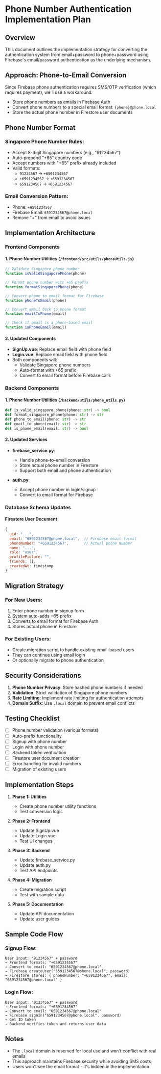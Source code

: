 # Phone Number Authentication Implementation Plan

## Overview
This document outlines the implementation strategy for converting the authentication system from email+password to phone+password using Firebase's email/password authentication as the underlying mechanism.

## Approach: Phone-to-Email Conversion

Since Firebase phone authentication requires SMS/OTP verification (which requires payment), we'll use a workaround:
- Store phone numbers as emails in Firebase Auth
- Convert phone numbers to a special email format: `{phone}@phone.local`
- Store the actual phone number in Firestore user documents

## Phone Number Format

### Singapore Phone Number Rules:
- Accept 8-digit Singapore numbers (e.g., "91234567")
- Auto-prepend "+65" country code
- Accept numbers with "+65" prefix already included
- Valid formats:
  - `91234567` → `+6591234567`
  - `+6591234567` → `+6591234567`
  - `6591234567` → `+6591234567`

### Email Conversion Pattern:
- Phone: `+6591234567`
- Firebase Email: `6591234567@phone.local`
- Remove "+" from email to avoid issues

## Implementation Architecture

### Frontend Components

#### 1. Phone Number Utilities (`/frontend/src/utils/phoneUtils.js`)
```javascript
// Validate Singapore phone number
function isValidSingaporePhone(phone)

// Format phone number with +65 prefix
function formatSingaporePhone(phone)

// Convert phone to email format for Firebase
function phoneToEmail(phone)

// Convert email back to phone format
function emailToPhone(email)

// Check if email is a phone-based email
function isPhoneEmail(email)
```

#### 2. Updated Components
- **SignUp.vue**: Replace email field with phone field
- **Login.vue**: Replace email field with phone field
- Both components will:
  - Validate Singapore phone numbers
  - Auto-format with +65 prefix
  - Convert to email format before Firebase calls

### Backend Components

#### 1. Phone Number Utilities (`/backend/utils/phone_utils.py`)
```python
def is_valid_singapore_phone(phone: str) -> bool
def format_singapore_phone(phone: str) -> str
def phone_to_email(phone: str) -> str
def email_to_phone(email: str) -> str
def is_phone_email(email: str) -> bool
```

#### 2. Updated Services
- **firebase_service.py**: 
  - Handle phone-to-email conversion
  - Store actual phone number in Firestore
  - Support both email and phone authentication

- **auth.py**:
  - Accept phone number in login/signup
  - Convert to email format for Firebase

### Database Schema Updates

#### Firestore User Document
```javascript
{
  uid: "...",
  email: "6591234567@phone.local",  // Firebase email format
  phoneNumber: "+6591234567",       // Actual phone number
  name: "...",
  role: "user",
  profilePicture: "",
  friends: [],
  createdAt: timestamp
}
```

## Migration Strategy

### For New Users:
1. Enter phone number in signup form
2. System auto-adds +65 prefix
3. Converts to email format for Firebase Auth
4. Stores actual phone in Firestore

### For Existing Users:
- Create migration script to handle existing email-based users
- They can continue using email login
- Or optionally migrate to phone authentication

## Security Considerations

1. **Phone Number Privacy**: Store hashed phone numbers if needed
2. **Validation**: Strict validation of Singapore phone numbers
3. **Rate Limiting**: Implement rate limiting for authentication attempts
4. **Domain Suffix**: Use `.local` domain to prevent email conflicts

## Testing Checklist

- [ ] Phone number validation (various formats)
- [ ] Auto-prefix functionality
- [ ] Signup with phone number
- [ ] Login with phone number
- [ ] Backend token verification
- [ ] Firestore user document creation
- [ ] Error handling for invalid numbers
- [ ] Migration of existing users

## Implementation Steps

1. **Phase 1: Utilities**
   - Create phone number utility functions
   - Test conversion logic

2. **Phase 2: Frontend**
   - Update SignUp.vue
   - Update Login.vue
   - Test UI changes

3. **Phase 3: Backend**
   - Update firebase_service.py
   - Update auth.py
   - Test API endpoints

4. **Phase 4: Migration**
   - Create migration script
   - Test with sample data

5. **Phase 5: Documentation**
   - Update API documentation
   - Update user guides

## Sample Code Flow

### Signup Flow:
```
User Input: "91234567" + password
→ Frontend formats: "+6591234567"
→ Convert to email: "6591234567@phone.local"
→ Firebase createUser("6591234567@phone.local", password)
→ Firestore stores: { phoneNumber: "+6591234567", email: "6591234567@phone.local" }
```

### Login Flow:
```
User Input: "91234567" + password
→ Frontend formats: "+6591234567"
→ Convert to email: "6591234567@phone.local"
→ Firebase signIn("6591234567@phone.local", password)
→ Get ID token
→ Backend verifies token and returns user data
```

## Notes

- The `.local` domain is reserved for local use and won't conflict with real emails
- This approach maintains Firebase security while avoiding SMS costs
- Users won't see the email format - it's hidden in the implementation